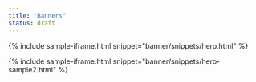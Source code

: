```yaml
---
title: "Banners"
status: draft
---
```


{% include sample-iframe.html snippet="banner/snippets/hero.html" %}

{% include sample-iframe.html snippet="banner/snippets/hero-sample2.html" %}
